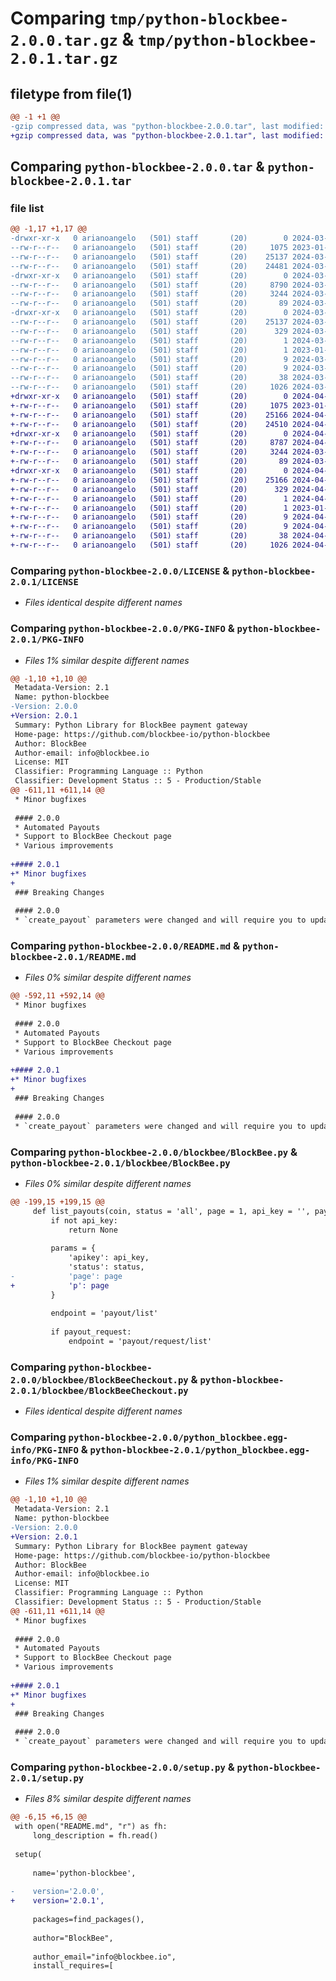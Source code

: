 # Comparing `tmp/python-blockbee-2.0.0.tar.gz` & `tmp/python-blockbee-2.0.1.tar.gz`

## filetype from file(1)

```diff
@@ -1 +1 @@
-gzip compressed data, was "python-blockbee-2.0.0.tar", last modified: Mon Mar 18 20:46:29 2024, max compression
+gzip compressed data, was "python-blockbee-2.0.1.tar", last modified: Fri Apr 19 08:40:49 2024, max compression
```

## Comparing `python-blockbee-2.0.0.tar` & `python-blockbee-2.0.1.tar`

### file list

```diff
@@ -1,17 +1,17 @@
-drwxr-xr-x   0 arianoangelo   (501) staff       (20)        0 2024-03-18 20:46:29.427358 python-blockbee-2.0.0/
--rw-r--r--   0 arianoangelo   (501) staff       (20)     1075 2023-01-13 17:33:47.000000 python-blockbee-2.0.0/LICENSE
--rw-r--r--   0 arianoangelo   (501) staff       (20)    25137 2024-03-18 20:46:29.427193 python-blockbee-2.0.0/PKG-INFO
--rw-r--r--   0 arianoangelo   (501) staff       (20)    24481 2024-03-18 11:03:24.000000 python-blockbee-2.0.0/README.md
-drwxr-xr-x   0 arianoangelo   (501) staff       (20)        0 2024-03-18 20:46:29.426031 python-blockbee-2.0.0/blockbee/
--rw-r--r--   0 arianoangelo   (501) staff       (20)     8790 2024-03-18 11:03:24.000000 python-blockbee-2.0.0/blockbee/BlockBee.py
--rw-r--r--   0 arianoangelo   (501) staff       (20)     3244 2024-03-18 10:36:06.000000 python-blockbee-2.0.0/blockbee/BlockBeeCheckout.py
--rw-r--r--   0 arianoangelo   (501) staff       (20)       89 2024-03-14 16:00:34.000000 python-blockbee-2.0.0/blockbee/__init__.py
-drwxr-xr-x   0 arianoangelo   (501) staff       (20)        0 2024-03-18 20:46:29.426966 python-blockbee-2.0.0/python_blockbee.egg-info/
--rw-r--r--   0 arianoangelo   (501) staff       (20)    25137 2024-03-18 20:46:29.000000 python-blockbee-2.0.0/python_blockbee.egg-info/PKG-INFO
--rw-r--r--   0 arianoangelo   (501) staff       (20)      329 2024-03-18 20:46:29.000000 python-blockbee-2.0.0/python_blockbee.egg-info/SOURCES.txt
--rw-r--r--   0 arianoangelo   (501) staff       (20)        1 2024-03-18 20:46:29.000000 python-blockbee-2.0.0/python_blockbee.egg-info/dependency_links.txt
--rw-r--r--   0 arianoangelo   (501) staff       (20)        1 2023-01-13 17:38:51.000000 python-blockbee-2.0.0/python_blockbee.egg-info/not-zip-safe
--rw-r--r--   0 arianoangelo   (501) staff       (20)        9 2024-03-18 20:46:29.000000 python-blockbee-2.0.0/python_blockbee.egg-info/requires.txt
--rw-r--r--   0 arianoangelo   (501) staff       (20)        9 2024-03-18 20:46:29.000000 python-blockbee-2.0.0/python_blockbee.egg-info/top_level.txt
--rw-r--r--   0 arianoangelo   (501) staff       (20)       38 2024-03-18 20:46:29.427407 python-blockbee-2.0.0/setup.cfg
--rw-r--r--   0 arianoangelo   (501) staff       (20)     1026 2024-03-18 11:03:24.000000 python-blockbee-2.0.0/setup.py
+drwxr-xr-x   0 arianoangelo   (501) staff       (20)        0 2024-04-19 08:40:49.082203 python-blockbee-2.0.1/
+-rw-r--r--   0 arianoangelo   (501) staff       (20)     1075 2023-01-13 17:33:47.000000 python-blockbee-2.0.1/LICENSE
+-rw-r--r--   0 arianoangelo   (501) staff       (20)    25166 2024-04-19 08:40:49.082034 python-blockbee-2.0.1/PKG-INFO
+-rw-r--r--   0 arianoangelo   (501) staff       (20)    24510 2024-04-19 08:33:28.000000 python-blockbee-2.0.1/README.md
+drwxr-xr-x   0 arianoangelo   (501) staff       (20)        0 2024-04-19 08:40:49.080728 python-blockbee-2.0.1/blockbee/
+-rw-r--r--   0 arianoangelo   (501) staff       (20)     8787 2024-04-19 08:33:28.000000 python-blockbee-2.0.1/blockbee/BlockBee.py
+-rw-r--r--   0 arianoangelo   (501) staff       (20)     3244 2024-03-18 10:36:06.000000 python-blockbee-2.0.1/blockbee/BlockBeeCheckout.py
+-rw-r--r--   0 arianoangelo   (501) staff       (20)       89 2024-03-14 16:00:34.000000 python-blockbee-2.0.1/blockbee/__init__.py
+drwxr-xr-x   0 arianoangelo   (501) staff       (20)        0 2024-04-19 08:40:49.081806 python-blockbee-2.0.1/python_blockbee.egg-info/
+-rw-r--r--   0 arianoangelo   (501) staff       (20)    25166 2024-04-19 08:40:49.000000 python-blockbee-2.0.1/python_blockbee.egg-info/PKG-INFO
+-rw-r--r--   0 arianoangelo   (501) staff       (20)      329 2024-04-19 08:40:49.000000 python-blockbee-2.0.1/python_blockbee.egg-info/SOURCES.txt
+-rw-r--r--   0 arianoangelo   (501) staff       (20)        1 2024-04-19 08:40:49.000000 python-blockbee-2.0.1/python_blockbee.egg-info/dependency_links.txt
+-rw-r--r--   0 arianoangelo   (501) staff       (20)        1 2023-01-13 17:38:51.000000 python-blockbee-2.0.1/python_blockbee.egg-info/not-zip-safe
+-rw-r--r--   0 arianoangelo   (501) staff       (20)        9 2024-04-19 08:40:49.000000 python-blockbee-2.0.1/python_blockbee.egg-info/requires.txt
+-rw-r--r--   0 arianoangelo   (501) staff       (20)        9 2024-04-19 08:40:49.000000 python-blockbee-2.0.1/python_blockbee.egg-info/top_level.txt
+-rw-r--r--   0 arianoangelo   (501) staff       (20)       38 2024-04-19 08:40:49.082254 python-blockbee-2.0.1/setup.cfg
+-rw-r--r--   0 arianoangelo   (501) staff       (20)     1026 2024-04-19 08:33:28.000000 python-blockbee-2.0.1/setup.py
```

### Comparing `python-blockbee-2.0.0/LICENSE` & `python-blockbee-2.0.1/LICENSE`

 * *Files identical despite different names*

### Comparing `python-blockbee-2.0.0/PKG-INFO` & `python-blockbee-2.0.1/PKG-INFO`

 * *Files 1% similar despite different names*

```diff
@@ -1,10 +1,10 @@
 Metadata-Version: 2.1
 Name: python-blockbee
-Version: 2.0.0
+Version: 2.0.1
 Summary: Python Library for BlockBee payment gateway
 Home-page: https://github.com/blockbee-io/python-blockbee
 Author: BlockBee
 Author-email: info@blockbee.io
 License: MIT
 Classifier: Programming Language :: Python
 Classifier: Development Status :: 5 - Production/Stable
@@ -611,11 +611,14 @@
 * Minor bugfixes
 
 #### 2.0.0
 * Automated Payouts
 * Support to BlockBee Checkout page
 * Various improvements
 
+#### 2.0.1
+* Minor bugfixes
+
 ### Breaking Changes
 
 #### 2.0.0
 * `create_payout` parameters were changed and will require you to update your code.
```

### Comparing `python-blockbee-2.0.0/README.md` & `python-blockbee-2.0.1/README.md`

 * *Files 0% similar despite different names*

```diff
@@ -592,11 +592,14 @@
 * Minor bugfixes
 
 #### 2.0.0
 * Automated Payouts
 * Support to BlockBee Checkout page
 * Various improvements
 
+#### 2.0.1
+* Minor bugfixes
+
 ### Breaking Changes
 
 #### 2.0.0
 * `create_payout` parameters were changed and will require you to update your code.
```

### Comparing `python-blockbee-2.0.0/blockbee/BlockBee.py` & `python-blockbee-2.0.1/blockbee/BlockBee.py`

 * *Files 0% similar despite different names*

```diff
@@ -199,15 +199,15 @@
     def list_payouts(coin, status = 'all', page = 1, api_key = '', payout_request=False):
         if not api_key:
             return None
 
         params = {
             'apikey': api_key,
             'status': status,
-            'page': page
+            'p': page
         }
 
         endpoint = 'payout/list'
 
         if payout_request:
             endpoint = 'payout/request/list'
```

### Comparing `python-blockbee-2.0.0/blockbee/BlockBeeCheckout.py` & `python-blockbee-2.0.1/blockbee/BlockBeeCheckout.py`

 * *Files identical despite different names*

### Comparing `python-blockbee-2.0.0/python_blockbee.egg-info/PKG-INFO` & `python-blockbee-2.0.1/python_blockbee.egg-info/PKG-INFO`

 * *Files 1% similar despite different names*

```diff
@@ -1,10 +1,10 @@
 Metadata-Version: 2.1
 Name: python-blockbee
-Version: 2.0.0
+Version: 2.0.1
 Summary: Python Library for BlockBee payment gateway
 Home-page: https://github.com/blockbee-io/python-blockbee
 Author: BlockBee
 Author-email: info@blockbee.io
 License: MIT
 Classifier: Programming Language :: Python
 Classifier: Development Status :: 5 - Production/Stable
@@ -611,11 +611,14 @@
 * Minor bugfixes
 
 #### 2.0.0
 * Automated Payouts
 * Support to BlockBee Checkout page
 * Various improvements
 
+#### 2.0.1
+* Minor bugfixes
+
 ### Breaking Changes
 
 #### 2.0.0
 * `create_payout` parameters were changed and will require you to update your code.
```

### Comparing `python-blockbee-2.0.0/setup.py` & `python-blockbee-2.0.1/setup.py`

 * *Files 8% similar despite different names*

```diff
@@ -6,15 +6,15 @@
 with open("README.md", "r") as fh:
     long_description = fh.read()
 
 setup(
 
     name='python-blockbee',
 
-    version='2.0.0',
+    version='2.0.1',
 
     packages=find_packages(),
 
     author="BlockBee",
 
     author_email="info@blockbee.io",
     install_requires=[
```

